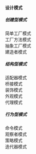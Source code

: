 #### 设计模式

##### 创建型模式
简单工厂模式<br>
工厂方法模式<br>
抽象工厂模式<br>
建造者模式<br>

##### 结构型模式
适配器模式<br>
桥接模式<br>
装饰模式<br>
外观模式<br>
代理模式<br>

##### 行为型模式
命令模式<br>
观察者模式<br>
策略模式<br>
迭代器模式<br>